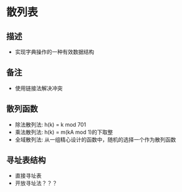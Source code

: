 # 散列表

## 描述
 - 实现字典操作的一种有效数据结构
 
## 备注
 - 使用链接法解决冲突
 
## 散列函数
 - 除法散列法: h(k) = k mod 701
 - 乘法散列法: h(k) = m(kA mod 1)的下取整
 - 全域散列法: 从一组精心设计的函数中，随机的选择一个作为散列函数
 
## 寻址表结构
 - 直接寻址表
 - 开放寻址法？？？